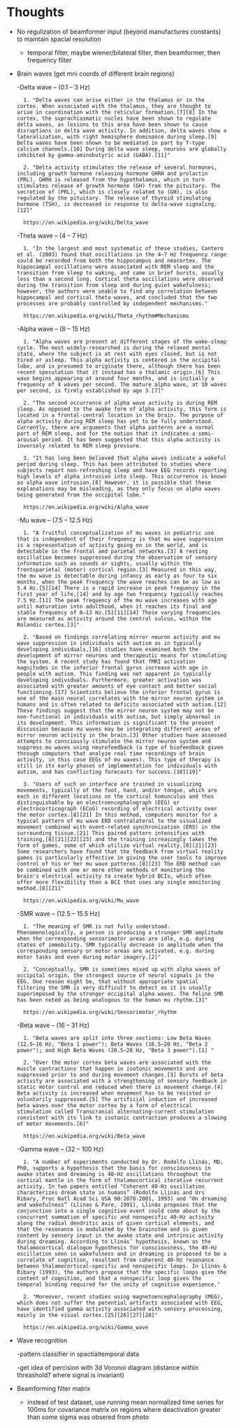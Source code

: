 # Thoughts #
- No regulization of beamformer input (beyond manufactures constants) to maintain spacial resolution
	- temporal filter, maybe wiener/bilateral filter, then beamformer, then frequency filter

- Brain waves (get mni coords of different brain regions)

	-Delta wave – (0.1 – 3 Hz)

		1. "Delta waves can arise either in the thalamus or in the cortex. When associated with the thalamus, they are thought to arise in coordination with the reticular formation.[7][8] In the cortex, the suprachiasmatic nuclei have been shown to regulate delta waves, as lesions to this area have been shown to cause disruptions in delta wave activity. In addition, delta waves show a lateralization, with right hemisphere dominance during sleep.[9] Delta waves have been shown to be mediated in part by T-type calcium channels.[10] During delta wave sleep, neurons are globally inhibited by gamma-aminobutyric acid (GABA).[11]"

	 	2. "Delta activity stimulates the release of several hormones, including growth hormone releasing hormone GHRH and prolactin (PRL). GHRH is released from the hypothalamus, which in turn stimulates release of growth hormone (GH) from the pituitary. The secretion of (PRL), which is closely related to (GH), is also regulated by the pituitary. The release of thyroid stimulating hormone (TSH), is decreased in response to delta-wave signaling.[12]"

	 	https://en.wikipedia.org/wiki/Delta_wave

    -Theta wave – (4 – 7 Hz)

    	1. "In the largest and most systematic of these studies, Cantero et al. (2003) found that oscillations in the 4–7 Hz frequency range could be recorded from both the hippocampus and neocortex. The hippocampal oscillations were associated with REM sleep and the transition from sleep to waking, and came in brief bursts, usually less than a second long. Cortical theta oscillations were observed during the transition from sleep and during quiet wakefulness; however, the authors were unable to find any correlation between hippocampal and cortical theta waves, and concluded that the two processes are probably controlled by independent mechanisms."
    	
    	https://en.wikipedia.org/wiki/Theta_rhythm#Mechanisms

    -Alpha wave – (8 – 15 Hz)

    	1. "Alpha waves are present at different stages of the wake-sleep cycle. The most widely-researched is during the relaxed mental state, where the subject is at rest with eyes closed, but is not tired or asleep. This alpha activity is centered in the occipital lobe, and is presumed to originate there, although there has been recent speculation that it instead has a thalamic origin.[6] This wave begins appearing at around four months, and is initially a frequency of 4 waves per second. The mature alpha wave, at 10 waves per second, is firmly established by age 3.[7]"
    	
    	2. "The second occurrence of alpha wave activity is during REM sleep. As opposed to the awake form of alpha activity, this form is located in a frontal-central location in the brain. The purpose of alpha activity during REM sleep has yet to be fully understood. Currently, there are arguments that alpha patterns are a normal part of REM sleep, and for the notion that it indicates a semi-arousal period. It has been suggested that this alpha activity is inversely related to REM sleep pressure.

    	3. "It has long been believed that alpha waves indicate a wakeful period during sleep. This has been attributed to studies where subjects report non-refreshing sleep and have EEG records reporting high levels of alpha intrusion into sleep. This occurrence is known as alpha wave intrusion.[8] However, it is possible that these explanations may be misleading, as they only focus on alpha waves being generated from the occipital lobe."
    	
    	https://en.wikipedia.org/wiki/Alpha_wave

    -Mu wave – (7.5 – 12.5 Hz)

    	1. "A fruitful conceptualization of mu waves in pediatric use that is independent of their frequency is that mu wave suppression is a representation of activity going on in the world, and is detectable in the frontal and parietal networks.[3] A resting oscillation becomes suppressed during the observation of sensory information such as sounds or sights, usually within the frontoparietal (motor) cortical region.[3] Measured in this way, the mu wave is detectable during infancy as early as four to six months, when the peak frequency the wave reaches can be as low as 5.4 Hz.[5][14] There is a rapid increase in peak frequency in the first year of life,[14] and by age two frequency typically reaches 7.5 Hz.[11] The peak frequency of the mu wave increases with age until maturation into adulthood, when it reaches its final and stable frequency of 8–13 Hz.[5][11][14] These varying frequencies are measured as activity around the central sulcus, within the Rolandic cortex.[3]"

    	2. "Based on findings correlating mirror neuron activity and mu wave suppression in individuals with autism as in typically developing individuals,[16] studies have examined both the development of mirror neurons and therapeutic means for stimulating the system. A recent study has found that fMRI activation magnitudes in the inferior frontal gyrus increase with age in people with autism. This finding was not apparent in typically developing individuals. Furthermore, greater activation was associated with greater amounts of eye contact and better social functioning.[17] Scientists believe the inferior frontal gyrus is one of the main neural correlates with the mirror neuron system in humans and is often related to deficits associated with autism.[12] These findings suggest that the mirror neuron system may not be non-functional in individuals with autism, but simply abnormal in its development. This information is significant to the present discussion because mu waves may be integrating different areas of mirror neuron activity in the brain.[3] Other studies have assessed attempts to consciously stimulate the mirror neuron system and suppress mu waves using neurofeedback (a type of biofeedback given through computers that analyze real time recordings of brain activity, in this case EEGs of mu waves). This type of therapy is still in its early phases of implementation for individuals with autism, and has conflicting forecasts for success.[18][19]"

    	3. "Users of such an interface are trained in visualizing movements, typically of the foot, hand, and/or tongue, which are each in different locations on the cortical homunculus and thus distinguishable by an electroencephalograph (EEG) or electrocorticograph (ECoG) recording of electrical activity over the motor cortex.[8][21] In this method, computers monitor for a typical pattern of mu wave ERD contralateral to the visualized movement combined with event-related synchronization (ERS) in the surrounding tissue.[21] This paired pattern intensifies with training,[8][21][22][23] and the training increasingly takes the form of games, some of which utilize virtual reality.[8][21][23] Some researchers have found that the feedback from virtual reality games is particularly effective in giving the user tools to improve control of his or her mu wave patterns.[8][23] The ERD method can be combined with one or more other methods of monitoring the brain's electrical activity to create hybrid BCIs, which often offer more flexibility than a BCI that uses any single monitoring method.[8][21]"

    	https://en.wikipedia.org/wiki/Mu_wave

    -SMR wave – (12.5 – 15.5 Hz)

    	1. "The meaning of SMR is not fully understood. Phenomenologically, a person is producing a stronger SMR amplitude when the corresponding sensorimotor areas are idle, e.g. during states of immobility. SMR typically decrease in amplitude when the corresponding sensory or motor areas are activated, e.g. during motor tasks and even during motor imagery.[2]"

    	2. "Conceptually, SMR is sometimes mixed up with alpha waves of occipital origin, the strongest source of neural signals in the EEG. One reason might be, that without appropriate spatial filtering the SMR is very difficult to detect as it is usually superimposed by the stronger occipital alpha waves. The feline SMR has been noted as being analogous to the human mu rhythm.[3]"
    	
    	https://en.wikipedia.org/wiki/Sensorimotor_rhythm

    -Beta wave – (16 – 31 Hz)

        1. "Beta waves are split into three sections: Low Beta Waves (12.5–16 Hz, "Beta 1 power"); Beta Waves (16.5–20 Hz, "Beta 2 power"); and High Beta Waves (20.5–28 Hz, "Beta 3 power").[1] "

        2. "Over the motor cortex beta waves are associated with the muscle contractions that happen in isotonic movements and are suppressed prior to and during movement changes.[3] Bursts of beta activity are associated with a strengthening of sensory feedback in static motor control and reduced when there is movement change.[4] Beta activity is increased when movement has to be resisted or voluntarily suppressed.[5] The artificial induction of increased beta waves over the motor cortex by a form of electrical stimulation called Transcranial alternating-current stimulation consistent with its link to isotonic contraction produces a slowing of motor movements.[6]"

        https://en.wikipedia.org/wiki/Beta_wave

    -Gamma wave – (32 – 100 Hz)

        1. "A number of experiments conducted by Dr. Rodolfo Llinás, MD, PhD, supports a hypothesis that the basis for consciousness in awake states and dreaming is 40-Hz oscillations throughout the cortical mantle in the form of thalamocortical iterative recurrent activity. In two papers entitled "Coherent 40-Hz oscillation characterizes dream state in humans” (Rodolfo Llinás and Urs Ribary, Proc Natl Acad Sci USA 90:2078-2081, 1993) and "On dreaming and wakefulness” (Llinas & Pare, 1991), Llinás proposes that the conjunction into a single cognitive event could come about by the concurrent summation of specific and nonspecific 40-Hz activity along the radial dendritic axis of given cortical elements, and that the resonance is modulated by the brainstem and is given content by sensory input in the awake state and intrinsic activity during dreaming. According to Llinás’ hypothesis, known as the thalamocortical dialogue hypothesis for consciousness, the 40-Hz oscillation seen in wakefulness and in dreaming is proposed to be a correlate of cognition, resultant from coherent 40-Hz resonance between thalamocortical-specific and nonspecific loops. In Llinás & Ribary (1993), the authors propose that the specific loops give the content of cognition, and that a nonspecific loop gives the temporal binding required for the unity of cognitive experience."

        2. "Moreover, recent studies using magnetoencephalography (MEG), which does not suffer the potential artifacts associated with EEG, have identified gamma activity associated with sensory processing, mainly in the visual cortex.[25][26][27][28]"

        https://en.wikipedia.org/wiki/Gamma_wave

- Wave recognition

	-pattern classifier in spactialtemporal data

	-get idea of percision with 3d Voronoi diagram (distance within threashold? where signal is invariant)


- Beamforming filter matrix
	- instead of test dataset, use running mean normalized time series for 100ms for covariance matrix on regions where deactivation greater than some sigma was obsered from photo
